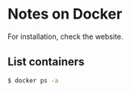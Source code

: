 # Notes on Docker

For installation, check the website.

## List containers
```bash
$ docker ps -a
```
